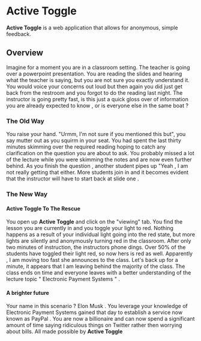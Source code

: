 # Active Toggle

**Active Toggle** is a web application that allows for anonymous, simple feedback.

## Overview

Imagine for a moment you are in a classroom setting. The teacher is going over a powerpoint presentation. You are reading the slides and hearing what the teacher is saying, but you are not sure you exactly understand it. You would voice your concerns out loud but then again you did just get back from the restroom and you forgot to do the reading last night. The instructor is going pretty fast, is this just a quick gloss over of information you are already expected to know , or is everyone else in the same boat ?

### The Old Way

You raise your hand. "Urmm, I'm not sure if you mentioned this but", you say mutter out as you squirm in your seat. You had spent the last thirty minutes skimming over the required reading hoping to catch any clarification on the question you are about to ask. You probably missed a lot of the lecture while you were skimming the notes and are now even further behind. As you finish the question , another student pipes up "Yeah , I am not really getting that either. More students join in and it becomes evident that the instructor will have to start back at slide one .

### The New Way

#### Active Toggle To The Rescue

You open up **Active Toggle** and click on the "viewing" tab. You find the lesson you are currently in and you toggle your light to red. Nothing happens as a result of your individual light going into the red state, but more lights are silently and anonymously turning red in the classroom. After only two minutes of instruction, the instructors phone dings. Over 50% of the students have toggled their light red, so now hers is red as well. Apparently , I am moving too fast she announces to the class. Let's back up for a minute, it appears that I am leaving behind the majority of the class. The class ends on time and everyone leaves with a better understanding of the lecture topic " Electronic Payment Systems " .

#### A brighter future

Your name in this scenario ? Elon Musk . You leverage your knowledge of Electronic Payment Systems gained that day to establish a service now known as PayPal . You are now a billionaire and can now spend a significant amount of time saying ridiculous things on Twitter rather then worrying about bills. All made possible by **Active Toggle**
